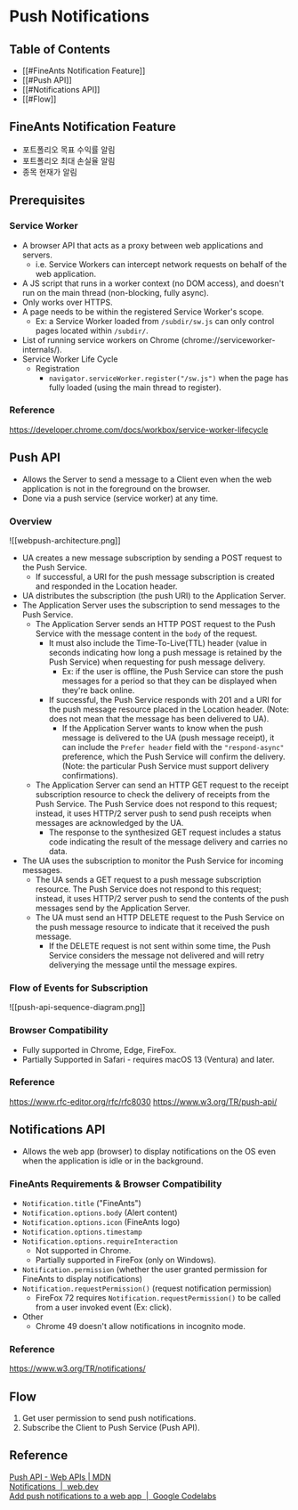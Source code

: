 # Push Notifications

## Table of Contents
- [[#FineAnts Notification Feature]]
- [[#Push API]]
- [[#Notifications API]]
- [[#Flow]]

## FineAnts Notification Feature
- 포트폴리오 목표 수익률 알림
- 포트폴리오 최대 손실율 알림
- 종목 현재가 알림

## Prerequisites
### Service Worker
- A browser API that acts as a proxy between web applications and servers.
	- i.e. Service Workers can intercept network requests on behalf of the web application.
- A JS script that runs in a worker context (no DOM access), and doesn't run on the main thread (non-blocking, fully async).
- Only works over HTTPS.
- A page needs to be within the registered Service Worker's scope.
	- Ex: a Service Worker loaded from `/subdir/sw.js` can only control pages located within `/subdir/`.
- List of running service workers on Chrome (chrome://serviceworker-internals/).
- Service Worker Life Cycle
	- Registration
		- `navigator.serviceWorker.register("/sw.js")` when the page has fully loaded (using the main thread to register).
### Reference
https://developer.chrome.com/docs/workbox/service-worker-lifecycle

## Push API
- Allows the Server to send a message to a Client even when the web application is not in the foreground on the browser.
- Done via a push service (service worker) at any time.
### Overview
![[webpush-architecture.png]]
- UA creates a new message subscription by sending a POST request to the Push Service.
	- If successful, a URI for the push message subscription is created and responded in the Location header.
- UA distributes the subscription (the push URI) to the Application Server.
- The Application Server uses the subscription to send messages to the Push Service.
	- The Application Server sends an HTTP POST request to the Push Service with the message content in the `body` of the request.
		- It must also include the Time-To-Live(TTL) header (value in seconds indicating how long a push message is retained by the Push Service) when requesting for push message delivery.
			- Ex: if the user is offline, the Push Service can store the push messages for a period so that they can be displayed when they're back online.
		- If successful, the Push Service responds with 201 and a URI for the push message resource placed in the Location header. (Note: does not mean that the message has been delivered to UA).
			- If the Application Server wants to know when the push message is delivered to the UA (push message receipt), it can include the `Prefer header` field with the `"respond-async"` preference, which the Push Service will confirm the delivery. (Note: the particular Push Service must support delivery confirmations).
	- The Application Server can send an HTTP GET request to the receipt subscription resource to check the delivery of receipts from the Push Service. The Push Service does not respond to this request; instead, it uses HTTP/2 server push to send push receipts when messages are acknowledged by the UA.
		- The response to the synthesized GET request includes a status code indicating the result of the message delivery and carries no data.
- The UA uses the subscription to monitor the Push Service for incoming messages.
	- The UA sends a GET request to a push message subscription resource. The Push Service does not respond to this request; instead, it uses HTTP/2 server push to send the contents of the push messages send by the Application Server.
	- The UA must send an HTTP DELETE request to the Push Service on the push message resource to indicate that it received the push message.
		- If the DELETE request is not sent within some time, the Push Service considers the message not delivered and will retry deliverying the message until the message expires.
### Flow of Events for Subscription
![[push-api-sequence-diagram.png]]

### Browser Compatibility
- Fully supported in Chrome, Edge, FireFox.
- Partially Supported in Safari - requires macOS 13 (Ventura) and later.
### Reference
https://www.rfc-editor.org/rfc/rfc8030
https://www.w3.org/TR/push-api/

## Notifications API
- Allows the web app (browser) to display notifications on the OS even when the application is idle or in the background.
### FineAnts Requirements & Browser Compatibility
- `Notification.title` ("FineAnts")
- `Notification.options.body` (Alert content)
- `Notification.options.icon` (FineAnts logo)
- `Notification.options.timestamp`
- `Notification.options.requireInteraction`
	- Not supported in Chrome.
	- Partially supported in FireFox (only on Windows).
- `Notification.permission` (whether the user granted permission for FineAnts to display notifications)
- `Notification.requestPermission()` (request notification permission)
	- FireFox 72 requires `Notification.requestPermission()` to be called from a user invoked event (Ex: click).
- Other
	- Chrome 49 doesn't allow notifications in incognito mode.
### Reference
https://www.w3.org/TR/notifications/

## Flow

1. Get user permission to send push notifications.
2. Subscribe the Client to Push Service (Push API).

## Reference
[Push API - Web APIs | MDN](https://developer.mozilla.org/en-US/docs/Web/API/Push_API)  
[Notifications  |  web.dev](https://web.dev/explore/notifications)  
[Add push notifications to a web app  |  Google Codelabs](https://codelabs.developers.google.com/codelabs/push-notifications#0)  
